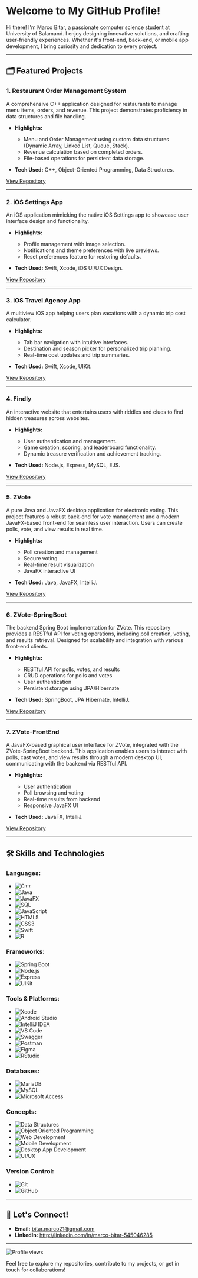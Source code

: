 # Welcome to My GitHub Profile!  

Hi there! I'm Marco Bitar, a passionate computer science student at University of Balamand. I enjoy designing innovative solutions, and crafting user-friendly experiences. Whether it's front-end, back-end, or mobile app development, I bring curiosity and dedication to every project.

---

## 🗂️ Featured Projects

### **1. Restaurant Order Management System**

A comprehensive C++ application designed for restaurants to manage menu items, orders, and revenue. This project demonstrates proficiency in data structures and file handling.

- **Highlights:**
  - Menu and Order Management using custom data structures (Dynamic Array, Linked List, Queue, Stack).
  - Revenue calculation based on completed orders.
  - File-based operations for persistent data storage.

- **Tech Used:** C++, Object-Oriented Programming, Data Structures.

[View Repository](https://github.com/MarcoBitar/Restaurant-Management)

---

### **2. iOS Settings App**

An iOS application mimicking the native iOS Settings app to showcase user interface design and functionality.

- **Highlights:**
  - Profile management with image selection.
  - Notifications and theme preferences with live previews.
  - Reset preferences feature for restoring defaults.

- **Tech Used:** Swift, Xcode, iOS UI/UX Design.

[View Repository](https://github.com/MarcoBitar/IOS-Settings-App)

---

### **3. iOS Travel Agency App**

A multiview iOS app helping users plan vacations with a dynamic trip cost calculator.

- **Highlights:**
  - Tab bar navigation with intuitive interfaces.
  - Destination and season picker for personalized trip planning.
  - Real-time cost updates and trip summaries.

- **Tech Used:** Swift, Xcode, UIKit.

[View Repository](https://github.com/MarcoBitar/IOS-Travel-Agency-App)

---

### **4. Findly**

An interactive website that entertains users with riddles and clues to find hidden treasures across websites.

- **Highlights:**
  - User authentication and management.
  - Game creation, scoring, and leaderboard functionality.
  - Dynamic treasure verification and achievement tracking.

- **Tech Used:** Node.js, Express, MySQL, EJS.

[View Repository](https://github.com/MarcoBitar/Findly)

---

### **5. ZVote**

A pure Java and JavaFX desktop application for electronic voting. This project features a robust back-end for vote management and a modern JavaFX-based front-end for seamless user interaction. Users can create polls, vote, and view results in real time.

- **Highlights:**
  - Poll creation and management
  - Secure voting
  - Real-time result visualization
  - JavaFX interactive UI
 
- **Tech Used:** Java, JavaFX, IntelliJ.

[View Repository](https://github.com/MateoBitar/ZVote)

---

### **6. ZVote-SpringBoot**

The backend Spring Boot implementation for ZVote. This repository provides a RESTful API for voting operations, including poll creation, voting, and results retrieval. Designed for scalability and integration with various front-end clients.

- **Highlights:**
  - RESTful API for polls, votes, and results
  - CRUD operations for polls and votes
  - User authentication
  - Persistent storage using JPA/Hibernate
 
- **Tech Used:** SpringBoot, JPA Hibernate, IntelliJ.

[View Repository](https://github.com/MateoBitar/ZVote-SpringBoot)

---

### **7. ZVote-FrontEnd**

A JavaFX-based graphical user interface for ZVote, integrated with the ZVote-SpringBoot backend. This application enables users to interact with polls, cast votes, and view results through a modern desktop UI, communicating with the backend via RESTful API.

- **Highlights:**
  - User authentication
  - Poll browsing and voting
  - Real-time results from backend
  - Responsive JavaFX UI
 
- **Tech Used:** JavaFX, IntelliJ.

[View Repository](https://github.com/MateoBitar/ZVote-FrontEnd)

---

## 🛠️ Skills and Technologies

### Languages:
- ![C++](https://img.shields.io/badge/C++-%23f34b7d.svg?style=flat&logo=c%2B%2B&logoColor=white)
- ![Java](https://img.shields.io/badge/Java-ED8B00?style=flat&logo=openjdk&logoColor=white)
- ![JavaFX](https://img.shields.io/badge/JavaFX-007396.svg?style=flat&logo=java&logoColor=white)
- ![SQL](https://img.shields.io/badge/-SQL-%234479A1.svg?style=flat&logo=mysql&logoColor=white)
- ![JavaScript](https://img.shields.io/badge/JavaScript-%23F7DF1E.svg?style=flat&logo=javascript&logoColor=black)
- ![HTML5](https://img.shields.io/badge/HTML5-%23E34F26.svg?style=flat&logo=html5&logoColor=white)
- ![CSS3](https://img.shields.io/badge/CSS3-%231572B6.svg?style=flat&logo=css3&logoColor=white)
- ![Swift](https://img.shields.io/badge/Swift-%23f05138.svg?style=flat&logo=swift&logoColor=white)
- ![R](https://img.shields.io/badge/R-276DC3?style=flat&logo=r&logoColor=white)

### Frameworks:
- ![Spring Boot](https://img.shields.io/badge/Spring%20Boot-6DB33F?style=flat&logo=spring-boot&logoColor=white)
- ![Node.js](https://img.shields.io/badge/Node.js-%23339933.svg?style=flat&logo=node.js&logoColor=white)
- ![Express](https://img.shields.io/badge/Express-%23404d59.svg?style=flat&logo=express&logoColor=white)
- ![UIKit](https://img.shields.io/badge/UIKit-%23FF0000.svg?style=flat&logo=apple&logoColor=white)

### Tools & Platforms:
- ![Xcode](https://img.shields.io/badge/Xcode-%2361D6B7.svg?style=flat&logo=xcode&logoColor=black)
- ![Android Studio](https://img.shields.io/badge/Android%20Studio-ED8B00?style=flat&logo=android-studio&logoColor=white)
- ![IntelliJ IDEA](https://img.shields.io/badge/IntelliJ%20IDEA-f34b7d?style=flat&logo=intellij-idea&logoColor=white)
- ![VS Code](https://img.shields.io/badge/Visual%20Studio%20Code-007ACC?style=flat&logo=visual-studio-code&logoColor=white)
- ![Swagger](https://img.shields.io/badge/Swagger-85EA2D?style=flat&logo=swagger&logoColor=black)
- ![Postman](https://img.shields.io/badge/Postman-FF6C37?style=flat&logo=Postman&logoColor=white)
- ![Figma](https://img.shields.io/badge/Figma-9146FF?style=flat&logo=figma&logoColor=white)
- ![RStudio](https://img.shields.io/badge/R%20Studio-F7DF1E?style=flat&logo=rstudio&logoColor=white)

### Databases:
- ![MariaDB](https://img.shields.io/badge/MariaDB-003545?style=flat&logo=mariadb&logoColor=white)
- ![MySQL](https://img.shields.io/badge/MySQL-4479A1?style=flat&logo=mysql&logoColor=white)
- ![Microsoft Access](https://img.shields.io/badge/Microsoft%20Access-A4373A?style=flat&logo=microsoft-access&logoColor=white)

### Concepts:
- ![Data Structures](https://img.shields.io/badge/Data%20Structures-%23FF6C37.svg?style=flat)
- ![Object Oriented Programming](https://img.shields.io/badge/Object%20Oriented%20Programming-FF0000.svg?style=flat)
- ![Web Development](https://img.shields.io/badge/Web%20Development-%23333.svg?style=flat&logo=google-chrome&logoColor=white)
- ![Mobile Development](https://img.shields.io/badge/Mobile%20Development-%23007AFF.svg?style=flat&logo=apple&logoColor=white)
- ![Desktop App Development](https://img.shields.io/badge/Desktop%20App%20Development-%23007396.svg?style=flat&logo=java&logoColor=white)
- ![UI/UX](https://img.shields.io/badge/UI%2FUX-9146FF?style=flat&logo=figma&logoColor=white)

### Version Control:
- ![Git](https://img.shields.io/badge/Git-%23F05032.svg?style=flat&logo=git&logoColor=white)
- ![GitHub](https://img.shields.io/badge/GitHub-%23121011.svg?style=flat&logo=github&logoColor=white)

---

## 💬 Let's Connect!

- **Email:** bitar.marco21@gmail.com
- **LinkedIn:** http://linkedin.com/in/marco-bitar-545046285

---
![Profile views](https://komarev.com/ghpvc/?username=MarcoBitar&color=orange&label=Profile%20Views&style=flat)

Feel free to explore my repositories, contribute to my projects, or get in touch for collaborations!

